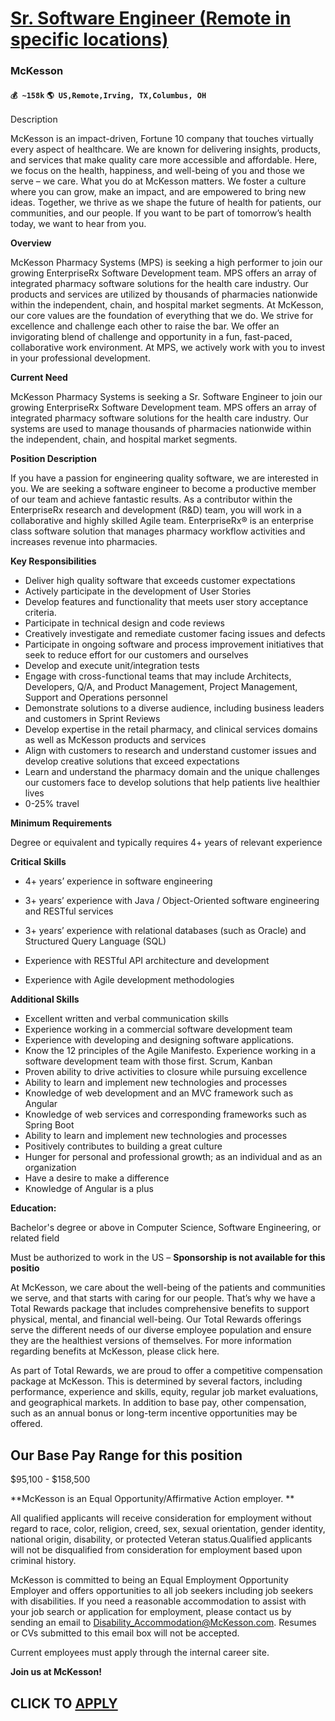 # [Sr. Software Engineer (Remote in specific locations)](https://www.remotewlb.com/apply/sr-software-engineer-remote-in-specific-locations)  
### McKesson  
#### `💰 ~158k` `🌎 US,Remote,Irving, TX,Columbus, OH`  

Description

McKesson is an impact-driven, Fortune 10 company that touches virtually every aspect of healthcare. We are known for delivering insights, products, and services that make quality care more accessible and affordable. Here, we focus on the health, happiness, and well-being of you and those we serve – we care. What you do at McKesson matters. We foster a culture where you can grow, make an impact, and are empowered to bring new ideas. Together, we thrive as we shape the future of health for patients, our communities, and our people. If you want to be part of tomorrow’s health today, we want to hear from you.

 **Overview**

McKesson Pharmacy Systems (MPS) is seeking a high performer to join our growing EnterpriseRx Software Development team. MPS offers an array of integrated pharmacy software solutions for the health care industry. Our products and services are utilized by thousands of pharmacies nationwide within the independent, chain, and hospital market segments. At McKesson, our core values are the foundation of everything that we do. We strive for excellence and challenge each other to raise the bar. We offer an invigorating blend of challenge and opportunity in a fun, fast-paced, collaborative work environment. At MPS, we actively work with you to invest in your professional development.

**Current Need**

McKesson Pharmacy Systems is seeking a Sr. Software Engineer to join our growing EnterpriseRx Software Development team. MPS offers an array of integrated pharmacy software solutions for the health care industry. Our systems are used to manage thousands of pharmacies nationwide within the independent, chain, and hospital market segments.

**Position Description**

If you have a passion for engineering quality software, we are interested in you. We are seeking a software engineer to become a productive member of our team and achieve fantastic results. As a contributor within the EnterpriseRx research and development (R&D) team, you will work in a collaborative and highly skilled Agile team. EnterpriseRx® is an enterprise class software solution that manages pharmacy workflow activities and increases revenue into pharmacies.

 **Key Responsibilities**

  * Deliver high quality software that exceeds customer expectations
  * Actively participate in the development of User Stories
  * Develop features and functionality that meets user story acceptance criteria.
  * Participate in technical design and code reviews
  * Creatively investigate and remediate customer facing issues and defects
  * Participate in ongoing software and process improvement initiatives that seek to reduce effort for our customers and ourselves
  * Develop and execute unit/integration tests
  * Engage with cross-functional teams that may include Architects, Developers, Q/A, and Product Management, Project Management, Support and Operations personnel
  * Demonstrate solutions to a diverse audience, including business leaders and customers in Sprint Reviews
  * Develop expertise in the retail pharmacy, and clinical services domains as well as McKesson products and services
  * Align with customers to research and understand customer issues and develop creative solutions that exceed expectations
  * Learn and understand the pharmacy domain and the unique challenges our customers face to develop solutions that help patients live healthier lives
  * 0-25% travel

**Minimum Requirements**

Degree or equivalent and typically requires 4+ years of relevant experience

 **Critical Skills**

  * 4+ years’ experience in software engineering 
  * 3+ years’ experience with Java / Object-Oriented software engineering and RESTful services
  * 3+ years’ experience with relational databases (such as Oracle) and Structured Query Language (SQL)
  * Experience with RESTful API architecture and development

  * Experience with Agile development methodologies

 **Additional Skills**

  * Excellent written and verbal communication skills
  * Experience working in a commercial software development team
  * Experience with developing and designing software applications.
  * Know the 12 principles of the Agile Manifesto. Experience working in a software development team with those first. Scrum, Kanban
  * Proven ability to drive activities to closure while pursuing excellence
  * Ability to learn and implement new technologies and processes
  * Knowledge of web development and an MVC framework such as Angular
  * Knowledge of web services and corresponding frameworks such as Spring Boot
  * Ability to learn and implement new technologies and processes
  * Positively contributes to building a great culture
  * Hunger for personal and professional growth; as an individual and as an organization
  * Have a desire to make a difference
  * ​Knowledge of Angular is a plus

 **Education:**

Bachelor's degree or above in Computer Science, Software Engineering, or related field

Must be authorized to work in the US – **Sponsorship is not available for this positio**

At McKesson, we care about the well-being of the patients and communities we serve, and that starts with caring for our people. That’s why we have a Total Rewards package that includes comprehensive benefits to support physical, mental, and financial well-being. Our Total Rewards offerings serve the different needs of our diverse employee population and ensure they are the healthiest versions of themselves. For more information regarding benefits at McKesson, please click here.

As part of Total Rewards, we are proud to offer a competitive compensation package at McKesson. This is determined by several factors, including performance, experience and skills, equity, regular job market evaluations, and geographical markets. In addition to base pay, other compensation, such as an annual bonus or long-term incentive opportunities may be offered.

## **Our Base Pay Range for this position**

$95,100 - $158,500

 **McKesson is an Equal Opportunity/Affirmative Action employer. **

All qualified applicants will receive consideration for employment without regard to race, color, religion, creed, sex, sexual orientation, gender identity, national origin, disability, or protected Veteran status.Qualified applicants will not be disqualified from consideration for employment based upon criminal history.

McKesson is committed to being an Equal Employment Opportunity Employer and offers opportunities to all job seekers including job seekers with disabilities. If you need a reasonable accommodation to assist with your job search or application for employment, please contact us by sending an email to Disability_Accommodation@McKesson.com. Resumes or CVs submitted to this email box will not be accepted.

Current employees must apply through the internal career site.

 **Join us at McKesson!**

  
## CLICK TO [APPLY](https://www.remotewlb.com/apply/sr-software-engineer-remote-in-specific-locations)


